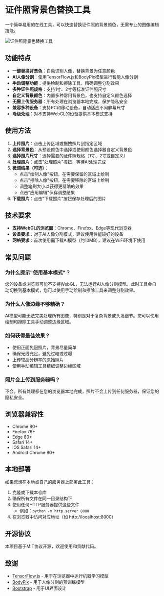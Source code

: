 # 证件照背景色替换工具

一个简单易用的在线工具，可以快速替换证件照的背景颜色，无需专业的图像编辑技能。

![证件照背景色替换工具](https://example.com/screenshot.png)

## 功能特点

- **一键替换背景色**：自动识别人像，替换背景为任意颜色
- **AI人像分割**：使用TensorFlow.js和BodyPix模型进行智能人像分割
- **手动调整功能**：提供绘制和擦除工具，精确调整分割效果
- **多种证件照规格**：支持1寸、2寸等标准证件照尺寸
- **自定义背景颜色**：内置多种常用背景色，也支持自定义颜色选择
- **无需上传服务器**：所有处理在浏览器本地完成，保护隐私安全
- **兼容多种设备**：支持PC和移动设备，自动适应不同屏幕尺寸
- **降级处理**：对不支持WebGL的设备提供基本模式支持

## 使用方法

1. **上传照片**：点击上传区域或拖拽照片到指定区域
2. **选择背景色**：从预设颜色中选择或使用颜色选择器自定义背景色
3. **选择照片尺寸**：选择需要的证件照规格（1寸、2寸或自定义）
4. **处理照片**：点击"处理照片"按钮，等待AI处理完成
5. **微调结果（可选）**：
   - 点击"绘制人像"按钮，在需要保留的区域上绘制
   - 点击"擦除人像"按钮，在需要移除的区域上绘制
   - 调整笔刷大小以获得更精确的效果
   - 点击"应用编辑"保存调整结果
6. **下载照片**：点击"下载照片"按钮保存处理后的图片

## 技术要求

- **支持WebGL的浏览器**：Chrome、Firefox、Edge等现代浏览器
- **设备要求**：对于AI人像分割模式，建议使用性能较好的设备
- **网络要求**：首次使用需下载AI模型（约10MB），建议在WiFi环境下使用

## 常见问题

### 为什么提示"使用基本模式"？
您的设备或浏览器可能不支持WebGL，无法运行AI人像分割模型。此时工具会自动切换到基本模式，您可以使用手动绘制和擦除工具来调整分割效果。

### 为什么人像边缘不够精确？
AI模型可能无法完美处理所有图像，特别是对于复杂背景或头发细节。您可以使用绘制和擦除工具手动调整边缘区域。

### 如何获得最佳效果？
- 使用正面免冠照片，背景尽量简单
- 确保光线充足，避免过暗或过曝
- 上传较高分辨率的原始照片
- 使用手动编辑工具精细调整边缘区域

### 照片会上传到服务器吗？
不会。所有处理都在您的浏览器本地完成，照片不会上传到任何服务器，保证您的隐私安全。

## 浏览器兼容性

- Chrome 80+
- Firefox 76+
- Edge 80+
- Safari 14+
- iOS Safari 14+
- Android Chrome 80+

## 本地部署

如果您想在本地或自己的服务器上部署此工具：

1. 克隆或下载本仓库
2. 确保所有文件在同一目录结构下
3. 使用任何HTTP服务器提供这些文件
   - 例如：`python -m http.server 8000`
4. 在浏览器中访问对应地址（如 http://localhost:8000）

## 开源协议

本项目基于MIT协议开源，欢迎使用和贡献代码。

## 致谢

- [TensorFlow.js](https://www.tensorflow.org/js) - 用于在浏览器中运行机器学习模型
- [BodyPix](https://github.com/tensorflow/tfjs-models/tree/master/body-pix) - 用于人像分割的预训练模型
- [Bootstrap](https://getbootstrap.com/) - 用于UI界面设计